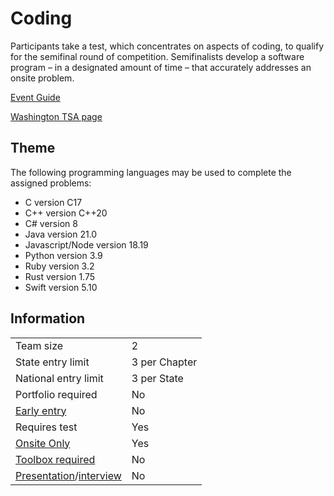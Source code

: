 # Coding

Participants take a test, which concentrates on aspects of coding, to qualify for the semifinal round of competition. Semifinalists develop a software program – in a designated amount of time – that accurately addresses an onsite problem.

[Event Guide](https://lwsd.sharepoint.com/:b:/r/sites/GR-JHS-TechnologyStudentAssociation-SCA/Shared%20Documents/23-24/Competition/Event%20Guides/HS%20-%20Coding.pdf)

[Washington TSA page](https://www.washingtontsa.org/high-school-events/coding)

## Theme

The following programming languages may be used to complete the assigned problems:

- C version C17
- C++ version C++20
- C# version 8
- Java version 21.0
- Javascript/Node version 18.19
- Python version 3.9
- Ruby version 3.2
- Rust version 1.75
- Swift version 5.10

## Information

|                                              |               |
| -------------------------------------------- | ------------- |
| Team size                                    | 2             |
| State entry limit                            | 3 per Chapter |
| National entry limit                         | 3 per State   |
| Portfolio required                           | No            |
| [Early entry](/#terms)                       | No            |
| Requires test                                | Yes           |
| [Onsite Only](/#terms)                       | Yes           |
| [Toolbox required](/#terms)                  | No            |
| [Presentation](/#terms)/[interview](/#terms) | No            |
